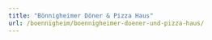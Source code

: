 ```yaml
---
title: "Bönnigheimer Döner & Pizza Haus"
url: /boennigheim/boennigheimer-doener-und-pizza-haus/
---
```


